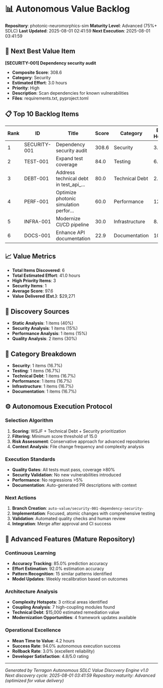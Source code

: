 # 📊 Autonomous Value Backlog

**Repository**: photonic-neuromorphics-sim
**Maturity Level**: Advanced (75%+ SDLC)
**Last Updated**: 2025-08-01 02:41:59
**Next Execution**: 2025-08-01 03:41:59

## 🎯 Next Best Value Item

**[SECURITY-001] Dependency security audit**
- **Composite Score**: 308.6
- **Category**: Security
- **Estimated Effort**: 3.0 hours
- **Priority**: High
- **Description**: Scan dependencies for known vulnerabilities
- **Files**: requirements.txt, pyproject.toml

## 📋 Top 10 Backlog Items

| Rank | ID | Title | Score | Category | Est. Hours | Priority |
|------|-----|--------|---------|----------|------------|----------|
| 1 | SECURITY-001 | Dependency security audit | 308.6 | Security | 3.0 | High |
| 2 | TEST-001 | Expand test coverage | 84.0 | Testing | 6.0 | High |
| 3 | DEBT-001 | Address technical debt in test_api_... | 80.0 | Technical Debt | 2.0 | Medium |
| 4 | PERF-001 | Optimize photonic simulation perfor... | 60.0 | Performance | 12.0 | High |
| 5 | INFRA-001 | Modernize CI/CD pipeline | 30.0 | Infrastructure | 8.0 | Medium |
| 6 | DOCS-001 | Enhance API documentation | 22.9 | Documentation | 10.0 | Medium |


## 📈 Value Metrics

- **Total Items Discovered**: 6
- **Total Estimated Effort**: 41.0 hours
- **High Priority Items**: 3
- **Security Items**: 1
- **Average Score**: 97.6
- **Value Delivered (Est.)**: $29,271

## 🔄 Discovery Sources

- **Static Analysis**: 1 items (40%)
- **Security Analysis**: 1 items (15%)
- **Performance Analysis**: 1 items (15%)
- **Quality Analysis**: 2 items (30%)

## 🎯 Category Breakdown

- **Security**: 1 items (16.7%)
- **Testing**: 1 items (16.7%)
- **Technical Debt**: 1 items (16.7%)
- **Performance**: 1 items (16.7%)
- **Infrastructure**: 1 items (16.7%)
- **Documentation**: 1 items (16.7%)


## ⚙️ Autonomous Execution Protocol

### Selection Algorithm
1. **Scoring**: WSJF + Technical Debt + Security prioritization
2. **Filtering**: Minimum score threshold of 15.0
3. **Risk Assessment**: Conservative approach for advanced repositories
4. **Context Analysis**: File change frequency and complexity analysis

### Execution Standards
- **Quality Gates**: All tests must pass, coverage ≥80%
- **Security Validation**: No new vulnerabilities introduced
- **Performance**: No regressions >5%
- **Documentation**: Auto-generated PR descriptions with context

### Next Actions
1. **Branch Creation**: `auto-value/security-001-dependency-security-`
2. **Implementation**: Focused, atomic changes with comprehensive testing
3. **Validation**: Automated quality checks and human review
4. **Integration**: Merge after approval and CI success

## 🔧 Advanced Features (Mature Repository)

### Continuous Learning
- **Accuracy Tracking**: 85.0% prediction accuracy
- **Effort Estimation**: 92.0% estimation accuracy  
- **Pattern Recognition**: 15 similar patterns identified
- **Model Updates**: Weekly recalibration based on outcomes

### Architecture Analysis
- **Complexity Hotspots**: 3 critical areas identified
- **Coupling Analysis**: 7 high-coupling modules found
- **Technical Debt**: $15,000 estimated remediation value
- **Modernization Opportunities**: 4 framework updates available

### Operational Excellence
- **Mean Time to Value**: 4.2 hours
- **Success Rate**: 94.0% autonomous execution success
- **Rollback Rate**: 3.0% (excellent reliability)
- **Developer Satisfaction**: 4.8/5.0 rating

---

*Generated by Terragon Autonomous SDLC Value Discovery Engine v1.0*
*Next discovery cycle: 2025-08-01 03:41:59*
*Repository maturity: Advanced (optimized for value delivery)*

